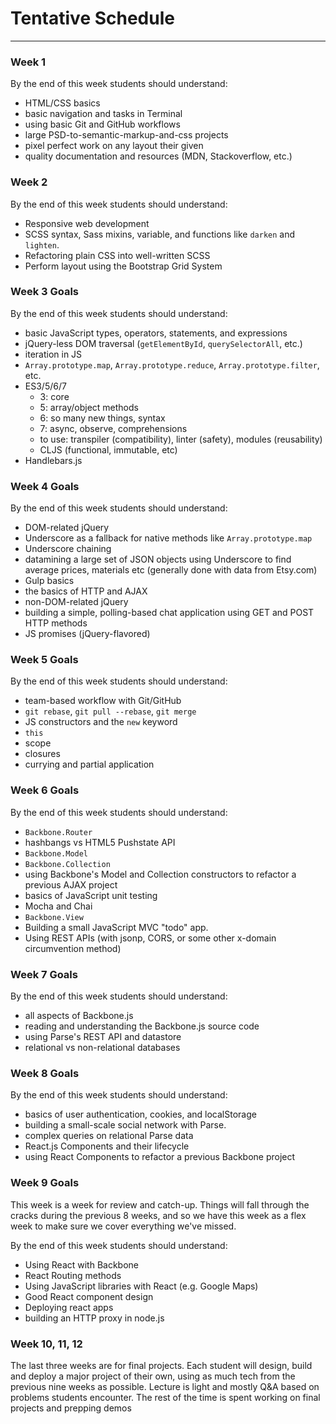 # Tentative Schedule

* * *

### Week 1
By the end of this week students should understand:

  * HTML/CSS basics
  * basic navigation and tasks in Terminal
  * using basic Git and GitHub workflows
  * large PSD-to-semantic-markup-and-css projects
  * pixel perfect work on any layout their given
  * quality documentation and resources (MDN, Stackoverflow, etc.)

### Week 2
By the end of this week students should understand:

  * Responsive web development
  * SCSS syntax, Sass mixins, variable, and functions like `darken` and
    `lighten`.
  * Refactoring plain CSS into well-written SCSS
  * Perform layout using the Bootstrap Grid System

### Week 3 Goals
By the end of this week students should understand:

  * basic JavaScript types, operators, statements, and expressions
  * jQuery-less DOM traversal (`getElementById`, `querySelectorAll`, etc.)
  * iteration in JS
  * `Array.prototype.map`, `Array.prototype.reduce`, `Array.prototype.filter`,
    etc.
  * ES3/5/6/7
    - 3: core
    - 5: array/object methods
    - 6: so many new things, syntax
    - 7: async, observe, comprehensions
    - to use: transpiler (compatibility), linter (safety), modules (reusability)
    - CLJS (functional, immutable, etc)
  * Handlebars.js

### Week 4 Goals
By the end of this week students should understand:

  * DOM-related jQuery
  * Underscore as a fallback for native methods like `Array.prototype.map`
  * Underscore chaining
  * datamining a large set of JSON objects using Underscore to find average
    prices, materials etc (generally done with data from Etsy.com)
  * Gulp basics
  * the basics of HTTP and AJAX
  * non-DOM-related jQuery
  * building a simple, polling-based chat application using GET and POST HTTP
    methods
  * JS promises (jQuery-flavored)

### Week 5 Goals
By the end of this week students should understand:

  * team-based workflow with Git/GitHub
  * `git rebase`, `git pull --rebase`, `git merge`
  * JS constructors and the `new` keyword
  * `this`
  * scope
  * closures
  * currying and partial application


### Week 6 Goals
By the end of this week students should understand:

  * `Backbone.Router`
  * hashbangs vs HTML5 Pushstate API
  * `Backbone.Model`
  * `Backbone.Collection`
  * using Backbone's Model and Collection constructors to refactor a previous
    AJAX project
  * basics of JavaScript unit testing
  * Mocha and Chai
  * `Backbone.View`
  * Building a small JavaScript MVC "todo" app.
  * Using REST APIs (with jsonp, CORS, or some other x-domain circumvention
    method)

### Week 7 Goals
By the end of this week students should understand:

  * all aspects of Backbone.js
  * reading and understanding the Backbone.js source code
  * using Parse's REST API and datastore
  * relational vs non-relational databases

### Week 8 Goals
By the end of this week students should understand:

  * basics of user authentication, cookies, and localStorage
  * building a small-scale social network with Parse.
  * complex queries on relational Parse data
  * React.js Components and their lifecycle
  * using React Components to refactor a previous Backbone project

### Week 9 Goals
This week is a week for review and catch-up. Things will fall through the cracks
during the previous 8 weeks, and so we have this week as a flex week to make
sure we cover everything we've missed.

By the end of this week students should understand:

  * Using React with Backbone
  * React Routing methods
  * Using JavaScript libraries with React (e.g. Google Maps)
  * Good React component design
  * Deploying react apps
  * building an HTTP proxy in node.js

### Week 10, 11, 12
The last three weeks are for final projects. Each student will design, build and
deploy a major project of their own, using as much tech from the previous nine
weeks as possible. Lecture is light and mostly Q&A based on problems students
encounter. The rest of the time is spent working on final projects and prepping
demos